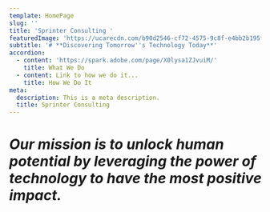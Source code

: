 ```yaml
---
template: HomePage
slug: ''
title: 'Sprinter Consulting '
featuredImage: 'https://ucarecdn.com/b90d2546-cf72-4575-9c8f-e4bb2b195f52/'
subtitle: '# **Discovering Tomorrow''s Technology Today**'
accordion:
  - content: 'https://spark.adobe.com/page/X0lysa1ZJvuiM/'
    title: What We Do
  - content: Link to how we do it...
    title: How We Do It
meta:
  description: This is a meta description.
  title: Sprinter Consulting
---
```

# 

# _**Our mission is to unlock human potential by leveraging the power of technology to have the most positive impact.**_
